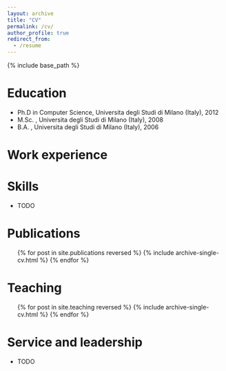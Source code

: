```yaml
---
layout: archive
title: "CV"
permalink: /cv/
author_profile: true
redirect_from:
  - /resume
---
```


{% include base_path %}

Education
======
* Ph.D in Computer Science, Universita degli Studi di Milano (Italy), 2012
* M.Sc. , Universita degli Studi di Milano (Italy), 2008
* B.A. , Universita degli Studi di Milano (Italy), 2006

Work experience
======
<!-- * Spring 2024: Academic Pages Collaborator
  * Github University
  * Duties includes:
  * Supervisor:  -->


  
Skills
======
* TODO

Publications
======
  <ul>{% for post in site.publications reversed %}
    {% include archive-single-cv.html %}
  {% endfor %}</ul>
  
  
Teaching
======
  <ul>{% for post in site.teaching reversed %}
    {% include archive-single-cv.html %}
  {% endfor %}</ul>
  
Service and leadership
======
* TODO
